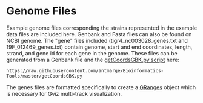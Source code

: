 # Genome Files

Example genome files corresponding the strains represented in the example data files are included here. Genbank and Fasta files can also be found on NCBI genome. The "gene" files included (tigr4_nc003028_genes.txt and 19F_012469_genes.txt) contain genome, start and end coordinates, length, strand, and gene id for each gene in the genome. These files can be generated from a Genbank file and the [getCoordsGBK.py script](https://github.com/antmarge/Bioinformatics-Tools/blob/master/getCoordsGBK.py) here:
```
https://raw.githubusercontent.com/antmarge/Bioinformatics-Tools/master/getCoordsGBK.py
```
The genes files are formatted specifically to create a [GRanges](http://bioconductor.org/packages/release/bioc/html/GenomicRanges.html) object which is necessary for Gviz multi-track visualization.
